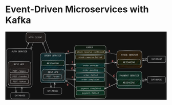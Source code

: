 # Event-Driven Microservices with Kafka

![architecture](https://github.com/szgergo11/order-microservices-spring/blob/master/assets/architecture.png)
